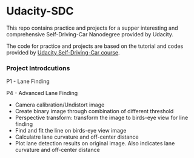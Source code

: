 # Udacity-SDC

This repo contains practice and projects for a supper interesting and comprehensive Self-Driving-Car Nanodegree provided by Udacity.

The code for practice and projects are based on the tutorial and codes provided by [Udacity Self-Driving-Car course](https://www.udacity.com/course/self-driving-car-engineer-nanodegree--nd013).

### Project Introdcutions

P1 - Lane Finding

P4 - Advanced Lane Finding
- Camera calibration/Undistort image
- Create binary image through combination of different threshold
- Perspective transform: transform the image to birds-eye view for line finding
- Find and fit the line on birds-eye view image
- Calculatre lane curvature and off-center distance
- Plot lane detection results on original image. Also indicates lane curvature and off-center distance
